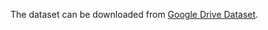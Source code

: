 The dataset can be downloaded from [Google Drive Dataset](https://drive.google.com/drive/u/0/folders/1FE-w4FWeQ6rtcRG7Ndmgyr1BKQVq1ut_).